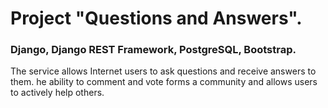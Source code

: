 # Project "Questions and Answers".
### Django, Django REST Framework, PostgreSQL, Bootstrap.

The service allows Internet users to ask questions and receive answers to them.
he ability to comment and vote forms a community and allows users to actively help others.